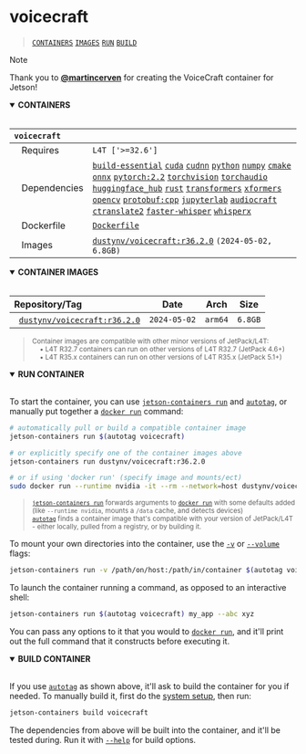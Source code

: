 # voicecraft

> [`CONTAINERS`](#user-content-containers) [`IMAGES`](#user-content-images) [`RUN`](#user-content-run) [`BUILD`](#user-content-build)

> [!NOTE]
> Thank you to [**@martincerven**](https://github.com/martincerven) for creating the VoiceCraft container for Jetson!


<details open>
<summary><b><a id="containers">CONTAINERS</a></b></summary>
<br>

| **`voicecraft`** | |
| :-- | :-- |
| &nbsp;&nbsp;&nbsp;Requires | `L4T ['>=32.6']` |
| &nbsp;&nbsp;&nbsp;Dependencies | [`build-essential`](/packages/build/build-essential) [`cuda`](/packages/cuda/cuda) [`cudnn`](/packages/cuda/cudnn) [`python`](/packages/build/python) [`numpy`](/packages/numpy) [`cmake`](/packages/build/cmake/cmake_pip) [`onnx`](/packages/onnx) [`pytorch:2.2`](/packages/pytorch) [`torchvision`](/packages/pytorch/torchvision) [`torchaudio`](/packages/pytorch/torchaudio) [`huggingface_hub`](/packages/llm/huggingface_hub) [`rust`](/packages/build/rust) [`transformers`](/packages/llm/transformers) [`xformers`](/packages/llm/xformers) [`opencv`](/packages/opencv) [`protobuf:cpp`](/packages/build/protobuf/protobuf_cpp) [`jupyterlab`](/packages/jupyterlab) [`audiocraft`](/packages/audio/audiocraft) [`ctranslate2`](/packages/ctranslate2) [`faster-whisper`](/packages/audio/faster-whisper) [`whisperx`](/packages/audio/whisperx) |
| &nbsp;&nbsp;&nbsp;Dockerfile | [`Dockerfile`](Dockerfile) |
| &nbsp;&nbsp;&nbsp;Images | [`dustynv/voicecraft:r36.2.0`](https://hub.docker.com/r/dustynv/voicecraft/tags) `(2024-05-02, 6.8GB)` |

</details>

<details open>
<summary><b><a id="images">CONTAINER IMAGES</a></b></summary>
<br>

| Repository/Tag | Date | Arch | Size |
| :-- | :--: | :--: | :--: |
| &nbsp;&nbsp;[`dustynv/voicecraft:r36.2.0`](https://hub.docker.com/r/dustynv/voicecraft/tags) | `2024-05-02` | `arm64` | `6.8GB` |

> <sub>Container images are compatible with other minor versions of JetPack/L4T:</sub><br>
> <sub>&nbsp;&nbsp;&nbsp;&nbsp;• L4T R32.7 containers can run on other versions of L4T R32.7 (JetPack 4.6+)</sub><br>
> <sub>&nbsp;&nbsp;&nbsp;&nbsp;• L4T R35.x containers can run on other versions of L4T R35.x (JetPack 5.1+)</sub><br>
</details>

<details open>
<summary><b><a id="run">RUN CONTAINER</a></b></summary>
<br>

To start the container, you can use [`jetson-containers run`](/docs/run.md) and [`autotag`](/docs/run.md#autotag), or manually put together a [`docker run`](https://docs.docker.com/engine/reference/commandline/run/) command:
```bash
# automatically pull or build a compatible container image
jetson-containers run $(autotag voicecraft)

# or explicitly specify one of the container images above
jetson-containers run dustynv/voicecraft:r36.2.0

# or if using 'docker run' (specify image and mounts/ect)
sudo docker run --runtime nvidia -it --rm --network=host dustynv/voicecraft:r36.2.0
```
> <sup>[`jetson-containers run`](/docs/run.md) forwards arguments to [`docker run`](https://docs.docker.com/engine/reference/commandline/run/) with some defaults added (like `--runtime nvidia`, mounts a `/data` cache, and detects devices)</sup><br>
> <sup>[`autotag`](/docs/run.md#autotag) finds a container image that's compatible with your version of JetPack/L4T - either locally, pulled from a registry, or by building it.</sup>

To mount your own directories into the container, use the [`-v`](https://docs.docker.com/engine/reference/commandline/run/#volume) or [`--volume`](https://docs.docker.com/engine/reference/commandline/run/#volume) flags:
```bash
jetson-containers run -v /path/on/host:/path/in/container $(autotag voicecraft)
```
To launch the container running a command, as opposed to an interactive shell:
```bash
jetson-containers run $(autotag voicecraft) my_app --abc xyz
```
You can pass any options to it that you would to [`docker run`](https://docs.docker.com/engine/reference/commandline/run/), and it'll print out the full command that it constructs before executing it.
</details>
<details open>
<summary><b><a id="build">BUILD CONTAINER</b></summary>
<br>

If you use [`autotag`](/docs/run.md#autotag) as shown above, it'll ask to build the container for you if needed.  To manually build it, first do the [system setup](/docs/setup.md), then run:
```bash
jetson-containers build voicecraft
```
The dependencies from above will be built into the container, and it'll be tested during.  Run it with [`--help`](/jetson_containers/build.py) for build options.
</details>
